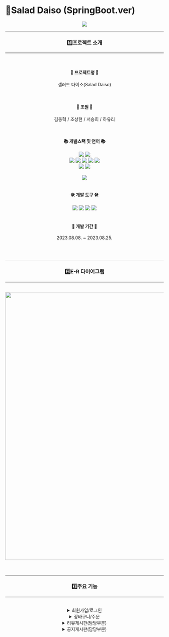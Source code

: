 # 🥗Salad Daiso (SpringBoot.ver)

<div align="center">
    <img src="https://capsule-render.vercel.app/api?type=waving&color=4ECA8C&height=200&section=header&text=Team&nbsp;project&nbsp;(Spring&nbsp;Boot.ver)&fontColor=FFFFFF&fontSize=40&animation=fadeIn&fontAlignY=38">
</div>

<div align='center'>
  <hr/><h3>1️⃣프로젝트 소개</h3><hr/>
  <br/>
  <h4>🥗 프로젝트명 🥗</h4>
  <p>샐러드 다이소(Salad Daiso)</p>
  <br/>
  <h4>🌟 조원 🌟</h4>
  <p>김동혁 / 조상현 / 서승희 / 하유리</p>
</div>
<br/>

<div align='center'>
    <h4>📚 개발스택 및 언어 📚</h4>
    <div>
      <div align="center">
      	<img src="https://img.shields.io/badge/springboot-6DB33F?style=flat&logo=Spring&logoColor=white">
      	<img src="https://img.shields.io/badge/Bootstrap-7952B3?style=flat&logo=Bootstrap&logoColor=white" />
        <br/>
      	<img src="https://img.shields.io/badge/Java-007396?style=flat&logo=Conda-Forge&logoColor=white" />
      	<img src="https://img.shields.io/badge/JavaScript-F7DF1E?style=flat&logo=JavaScript&logoColor=white" />
      	<img src="https://img.shields.io/badge/jQuery-0769AD?style=flat&logo=jQuery&logoColor=white" />
      	<img src="https://img.shields.io/badge/HTML5-E34F26?style=flat&logo=HTML5&logoColor=white" />
      	<img src="https://img.shields.io/badge/CSS3-1572B6?style=flat&logo=CSS3&logoColor=white" />
      	<br>
      	<img src="https://img.shields.io/badge/Mybatis-000000?style=flat&logo=Fluentd&logoColor=white" />
      	<img src="https://img.shields.io/badge/mysql-4479A1?style=flat&logo=Fluentd&logoColor=white"> 
      </div>
      <br/>
      <div align='center'>
        <img src="https://github-readme-stats.vercel.app/api/top-langs/?username=hayuri90&layout=compact">
      </div>
    </div>
    <br/>
    <h4>🛠 개발 도구 🛠</h4>
    <img src="https://img.shields.io/badge/Eclipse%20IDE-2C2255?style=flat&logo=EclipseIDE&logoColor=white" />
    <img src="https://img.shields.io/badge/Tomcat-F8DC75?style=flat&logo=ApacheTomcat&logoColor=white" />
    <img src="https://img.shields.io/badge/GitHub-181717?style=flat&logo=GitHub&logoColor=white" />
    <img src="https://img.shields.io/badge/Notion-333317?style=flat&logo=Notion&logoColor=white" />
</div>
<br/>

<div align='center'>
  <h4>📆 개발 기간 📆</h4>
  <p>2023.08.08. ~ 2023.08.25.</p>
</div>
<br/><br/>

<div align='center'>
  <hr/><h3>2️⃣E-R 다이어그램</h3><hr/>
  <br/>
  <img src="https://github.com/hayuri90/saladdaiso/assets/121767145/fb143583-1039-4ceb-89cb-73ad64355df3" width="850">
</div>
<br/><br/>

<div align='center'>
  <hr/><h3>3️⃣주요 기능</h3><hr/>
  <br/>
  <details>
    <summary>회원가입/로그인</summary>
    <div markdown="1">
      <br/>
      <img src="https://img.shields.io/badge/회원가입(문자메시지 인증)-FFFF00?style=flat" /><br/>
      <img src="https://github.com/hayuri90/saladdaiso/assets/121767145/47f2239e-2d4d-4e9c-a100-233ef65d9f97" width="850">
      <br/><br/><br/>
      <img src="https://img.shields.io/badge/로그인-FFFF00?style=flat" /><br/>
      <img src="https://github.com/hayuri90/saladdaiso/assets/121767145/0cfdefb9-6e43-4739-a088-274c8b58800a" width="850">
    </div>
    <br/><br/>
  </details>
  <details>
    <summary>장바구니/주문</summary>
    <div markdown="1">
      <br/>
      <img src="https://img.shields.io/badge/세트상품 담기-FFFF00?style=flat" /><br/>
      <img src="https://github.com/hayuri90/saladdaiso/assets/121767145/89b6eb0c-f030-4881-aa15-897f437446b7" width="850">
      <br/><br/><br/>
      <img src="https://img.shields.io/badge/개별재료 담기/장바구니-FFFF00?style=flat" /><br/>
      <img src="https://github.com/startDev01/Salad/assets/97159362/c2f27482-c738-4ba2-8cb3-29364e74c0a1" width="850">
      <br/><br/><br/>
      <img src="https://img.shields.io/badge/주문/주문내역 확인-FFFF00?style=flat" /><br/>
      <img src="https://github.com/startDev01/Salad/assets/97159362/6a70a94b-f8df-4129-a41c-25f44ac82ac7" width="850"><br/>
    </div>
    <br/><br/>
  </details>
  <details>
    <summary>리뷰게시판(담당부분)</summary>
    <div markdown="1">
      <br/>
      <img src="https://img.shields.io/badge/게시물 작성(첨부파일 업로드)-FFFF00?style=flat" /><br/>
      <img src="https://github.com/hayuri90/saladdaiso/assets/121767145/272fa652-362a-4101-bba2-c89bbd30bc95" width="850">
      <br/><br/><br/>
      <img src="https://img.shields.io/badge/답글 작성/계층형게시판-FFFF00?style=flat" /><br/>
      <img src="https://github.com/hayuri90/saladdaiso/assets/121767145/cb522b72-ec7d-467e-94cd-48b9da4d95bc" width="850">
      <br/><br/><br/>
      <img src="https://img.shields.io/badge/게시물 수정-FFFF00?style=flat" /><br/>
      <img src="https://github.com/hayuri90/saladdaiso/assets/121767145/e80cb37e-39af-4f77-8a6e-82fa3965fc21" width="850">
      <br/><br/><br/>
      <img src="https://img.shields.io/badge/게시물 삭제-FFFF00?style=flat" /><br/>
      <img src="https://github.com/hayuri90/saladdaiso/assets/121767145/b5513245-edc5-4d22-9e61-6a6c8952d14f" width="850">
      <br/><br/><br/>
      <img src="https://img.shields.io/badge/검색 기능-FFFF00?style=flat" /><br/>
      <img src="https://blog.kakaocdn.net/dn/OCXyT/btsykmKaIY2/GI9uK6h2i4gDV8PgFlAjb0/img.gif" width="850">
      <br/><br/><br/>
      <img src="https://img.shields.io/badge/댓글 기능-FFFF00?style=flat" /><br/>
      <img src="https://github.com/hayuri90/saladdaiso/assets/121767145/7a20cab6-e215-48f6-ad78-caced0a8a3c8" width="850">      
    </div>
    <br/><br/>
  </details>
  <details>
    <summary>공지게시판(담당부분)</summary>
    <div markdown="1">
      <br/>
      <img src="https://img.shields.io/badge/게시물 작성(첨부파일 업로드)-FFFF00?style=flat" /><br/>
      <img src="https://github.com/hayuri90/saladdaiso/assets/121767145/a5044849-6eda-41f8-aaf3-41f156f298ac" width="850">
      <br/>
      <br/>
      <img src="https://img.shields.io/badge/게시물 수정/삭제-FFFF00?style=flat" /><br/>
      <img src="https://github.com/hayuri90/saladdaiso/assets/121767145/b7530a69-27a8-4505-a3ae-d6edce203a70" width="850">
      <img src="https://github.com/hayuri90/saladdaiso/assets/121767145/64c5e02b-2ba2-47d1-8696-7015ca9bef9d" width="850">
    </div>
    <br/><br/>
  </details>
  <br/><br/><br/>
</div>
